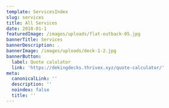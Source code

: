 ```yaml
---
template: ServicesIndex
slug: services
title: All Services
date: 2018-01-1
featuredImage: /images/uploads/flat-outback-05.jpg
bannerTitle: Services
bannerDescription: .
bannerImage: /images/uploads/deck-1-2.jpg
bannerButton:
  label: Quote calulator
  link: 'https://dekingdecks.thrivex.xyz/quote-calculator/'
meta:
  canonicalLink: ''
  description: ''
  noindex: false
  title: ''
---
```


